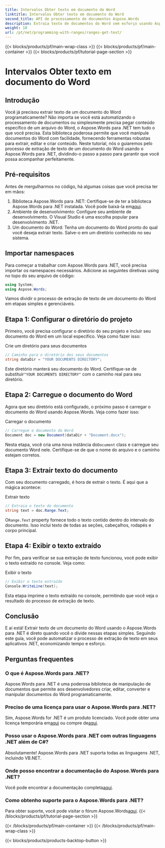 ```yaml
---
title: Intervalos Obter texto em documento do Word
linktitle: Intervalos Obter texto em documento do Word
second_title: API de processamento de documentos Aspose.Words
description: Extraia texto de documentos do Word sem esforço usando Aspose.Words para .NET. Siga nosso guia detalhado para começar com facilidade.
weight: 10
url: /pt/net/programming-with-ranges/ranges-get-text/
---
```


{{< blocks/products/pf/main-wrap-class >}}
{{< blocks/products/pf/main-container >}}
{{< blocks/products/pf/tutorial-page-section >}}

# Intervalos Obter texto em documento do Word

## Introdução

Você já precisou extrair texto de um documento do Word programaticamente? Não importa se você está automatizando o processamento de documentos ou simplesmente precisa pegar conteúdo específico de um arquivo do Word, o Aspose.Words para .NET tem tudo o que você precisa. Esta biblioteca poderosa permite que você manipule documentos do Word com facilidade, fornecendo ferramentas robustas para extrair, editar e criar conteúdo. Neste tutorial, nós o guiaremos pelo processo de extração de texto de um documento do Word usando o Aspose.Words para .NET, dividindo-o passo a passo para garantir que você possa acompanhar perfeitamente.

## Pré-requisitos

Antes de mergulharmos no código, há algumas coisas que você precisa ter em mãos:

1.  Biblioteca Aspose.Words para .NET: Certifique-se de ter a biblioteca Aspose.Words para .NET instalada. Você pode baixá-la em[aqui](https://releases.aspose.com/words/net/).
2. Ambiente de desenvolvimento: Configure seu ambiente de desenvolvimento. O Visual Studio é uma escolha popular para desenvolvimento .NET.
3. Um documento do Word: Tenha um documento do Word pronto do qual você deseja extrair texto. Salve-o em um diretório conhecido no seu sistema.

## Importar namespaces

Para começar a trabalhar com Aspose.Words para .NET, você precisa importar os namespaces necessários. Adicione as seguintes diretivas using no topo do seu arquivo de código:

```csharp
using System;
using Aspose.Words;
```

Vamos dividir o processo de extração de texto de um documento do Word em etapas simples e gerenciáveis.

## Etapa 1: Configurar o diretório do projeto

Primeiro, você precisa configurar o diretório do seu projeto e incluir seu documento do Word em um local específico. Veja como fazer isso:

Crie um diretório para seus documentos

```csharp
// Caminho para o diretório dos seus documentos
string dataDir = "YOUR DOCUMENTS DIRECTORY";
```

 Este diretório manterá seu documento do Word. Certifique-se de substituir`"YOUR DOCUMENTS DIRECTORY"` com o caminho real para seu diretório.

## Etapa 2: Carregue o documento do Word

Agora que seu diretório está configurado, o próximo passo é carregar o documento do Word usando Aspose.Words. Veja como fazer isso:

Carregar o documento

```csharp
// Carregue o documento do Word
Document doc = new Document(dataDir + "Document.docx");
```

 Nesta etapa, você cria uma nova instância do`Document` class e carregue seu documento Word nele. Certifique-se de que o nome do arquivo e o caminho estejam corretos.

## Etapa 3: Extrair texto do documento

Com seu documento carregado, é hora de extrair o texto. É aqui que a mágica acontece:

Extrair texto

```csharp
// Extraia o texto do documento
string text = doc.Range.Text;
```

 O`Range.Text` property fornece todo o texto contido dentro do intervalo do documento. Isso inclui texto de todas as seções, cabeçalhos, rodapés e corpo principal.

## Etapa 4: Exibir o texto extraído

Por fim, para verificar se sua extração de texto funcionou, você pode exibir o texto extraído no console. Veja como:

Exibir o texto

```csharp
// Exibir o texto extraído
Console.WriteLine(text);
```

Esta etapa imprime o texto extraído no console, permitindo que você veja o resultado do processo de extração de texto.

## Conclusão

E aí está! Extrair texto de um documento do Word usando o Aspose.Words para .NET é direto quando você o divide nessas etapas simples. Seguindo este guia, você pode automatizar o processo de extração de texto em seus aplicativos .NET, economizando tempo e esforço.

## Perguntas frequentes

### O que é Aspose.Words para .NET?

Aspose.Words para .NET é uma poderosa biblioteca de manipulação de documentos que permite aos desenvolvedores criar, editar, converter e manipular documentos do Word programaticamente.

### Preciso de uma licença para usar o Aspose.Words para .NET?

 Sim, Aspose.Words for .NET é um produto licenciado. Você pode obter uma licença temporária em[aqui](https://purchase.aspose.com/temporary-license/) ou compre de[aqui](https://purchase.aspose.com/buy).

### Posso usar o Aspose.Words para .NET com outras linguagens .NET além de C#?

Absolutamente! Aspose.Words para .NET suporta todas as linguagens .NET, incluindo VB.NET.

### Onde posso encontrar a documentação do Aspose.Words para .NET?

 Você pode encontrar a documentação completa[aqui](https://reference.aspose.com/words/net/).

### Como obtenho suporte para o Aspose.Words para .NET?

 Para obter suporte, você pode visitar o fórum Aspose.Words[aqui](https://forum.aspose.com/c/words/8).
{{< /blocks/products/pf/tutorial-page-section >}}

{{< /blocks/products/pf/main-container >}}
{{< /blocks/products/pf/main-wrap-class >}}

{{< blocks/products/products-backtop-button >}}
